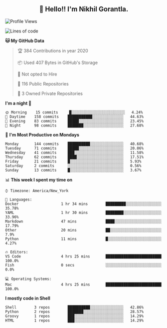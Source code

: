 <h2 align="center">👋 Hello!! I'm Nikhil Gorantla.</h2>

<!--START_SECTION:waka-->
![Profile Views](http://img.shields.io/badge/Profile%20Views-21-blue)

![Lines of code](https://img.shields.io/badge/From%20Hello%20World%20I've%20written-7.6%20million%20Lines%20of%20code-blue)

**🐱 My GitHub Data** 

> 🏆 384 Contributions in year 2020
 > 
> 📦 Used 407 Bytes in GitHub's Storage 
 > 
> 🚫 Not opted to Hire
 > 
> 📜 116 Public Repositories 
 > 
> 🔑 3 Owned Private Repositories 

**I'm a night 🦉** 

```text
🌞 Morning    15 commits     █░░░░░░░░░░░░░░░░░░░░░░░░   4.24% 
🌆 Daytime    158 commits    ███████████░░░░░░░░░░░░░░   44.63% 
🌃 Evening    83 commits     █████░░░░░░░░░░░░░░░░░░░░   23.45% 
🌙 Night      98 commits     ███████░░░░░░░░░░░░░░░░░░   27.68%

```
📅 **I'm Most Productive on Mondays** 

```text
Monday       144 commits    ██████████░░░░░░░░░░░░░░░   40.68% 
Tuesday      71 commits     █████░░░░░░░░░░░░░░░░░░░░   20.06% 
Wednesday    41 commits     ███░░░░░░░░░░░░░░░░░░░░░░   11.58% 
Thursday     62 commits     ████░░░░░░░░░░░░░░░░░░░░░   17.51% 
Friday       21 commits     █░░░░░░░░░░░░░░░░░░░░░░░░   5.93% 
Saturday     2 commits      ░░░░░░░░░░░░░░░░░░░░░░░░░   0.56% 
Sunday       13 commits     █░░░░░░░░░░░░░░░░░░░░░░░░   3.67%

```


📊 **This week I spent my time on** 

```text
⌚︎ Timezone: America/New_York

💬 Languages: 
Docker                   1 hr 34 mins        █████████░░░░░░░░░░░░░░░░   35.78% 
YAML                     1 hr 30 mins        ████████░░░░░░░░░░░░░░░░░   33.96% 
Markdown                 47 mins             ████░░░░░░░░░░░░░░░░░░░░░   17.79% 
Other                    20 mins             ██░░░░░░░░░░░░░░░░░░░░░░░   7.9% 
Python                   11 mins             █░░░░░░░░░░░░░░░░░░░░░░░░   4.27%

🔥 Editors: 
VS Code                  4 hrs 25 mins       █████████████████████████   100.0% 
Fish                     0 secs              ░░░░░░░░░░░░░░░░░░░░░░░░░   0.0%

💻 Operating Systems: 
Mac                      4 hrs 25 mins       █████████████████████████   100.0%

```

**I mostly code in Shell** 

```text
Shell        3 repos        ██████████░░░░░░░░░░░░░░░   42.86% 
Python       2 repos        ███████░░░░░░░░░░░░░░░░░░   28.57% 
Groovy       1 repos        ███░░░░░░░░░░░░░░░░░░░░░░   14.29% 
HTML         1 repos        ███░░░░░░░░░░░░░░░░░░░░░░   14.29%

```



<!--END_SECTION:waka-->
